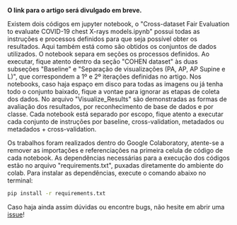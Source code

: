 **O link para o artigo será divulgado em breve.**

Existem dois códigos em jupyter notebook, o "Cross-dataset Fair Evaluation to evaluate COVID-19 chest X-rays models.ipynb" possui todas as instruções e processos definidos para que seja possível obter os resultados. Aqui também está como são obtidos os conjuntos de dados utilizados. O notebook separa em seções os processos definidos. Ao executar, fique atento dentro da seção "COHEN dataset" às duas subseções "Baseline" e "Separação de visualizações (PA, AP, AP Supine e L)", que correspondem a 1º e 2º iterações definidas no artigo. Nos notebooks, caso haja espaço em disco para todas as imagens ou já tenha todo o conjunto baixado, fique a vontae para ignorar as etapas de coleta dos dados. No arquivo "Visualize_Results" são demonstradas as formas de avaliação dos resultados, por reconhecimento de base de dados e por classe. Cada notebook está separado por escopo, fique atento a executar cada conjunto de instruções por baseline, cross-validation, metadados ou metadados + cross-validation.

Os trabalhos foram realizados dentro do Google Colaboratory, atente-se a remover as importações e referenciações na primeira celula de código de cada notebook. As dependências necessárias para a execução dos códigos estão no arquivo "requirements.txt", puxadas diretamente do ambiente do colab. Para instalar as dependências, execute o comando abaixo no terminal:

```bash
pip install -r requirements.txt
```

Caso haja ainda assim dúvidas ou encontre bugs, não hesite em abrir uma [issue](https://github.com/SousaPedroso/ERI-MT-2023/issues)!